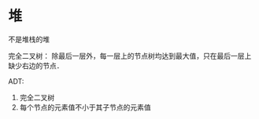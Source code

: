 # 堆

不是堆栈的堆

完全二叉树：
除最后一层外，每一层上的节点树均达到最大值，只在最后一层上缺少右边的节点．

ADT:  
<ol>
<li>完全二叉树</li>
<li>每个节点的元素值不小于其子节点的元素值</li>
</ol>